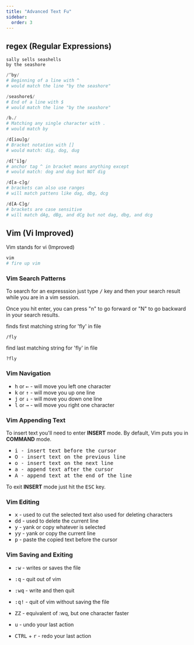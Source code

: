 ```yaml
---
title: "Advanced Text Fu"
sidebar:
  order: 3
---
```


## regex (Regular Expressions)

```
sally sells seashells
by the seashore
```

```py
/^by/
# Beginning of a line with ^
# would match the line "by the seashore"
```

```py
/seashore$/
# End of a line with $
# would match the line "by the seashore"
```

```py
/b./
# Matching any single character with .
# would match by
```

```py
/d[iou]g/
# Bracket notation with []
# would match: dig, dog, dug

/d[^i]g/
# anchor tag ^ in bracket means anything except
# would match: dog and dug but NOT dig

/d[a-c]g/
# brackets can also use ranges
# will match pattens like dag, dbg, dcg

/d[A-C]g/
# brackets are case sensitive
# will match dAg, dBg, and dCg but not dag, dbg, and dcg
```

## Vim (Vi Improved)

Vim stands for vi (Improved)

```bash
vim
# fire up vim
```

### Vim Search Patterns

To search for an expresssion just type <kbd>/</kbd> key and then your search result while you are in a vim session.

Once you hit enter, you can press "n" to go forward or "N" to go backward in your search results.

finds first matching string for 'fly' in file

```
/fly
```

find last matching string for 'fly' in file

```
?fly
```

### Vim Navigation

- <kbd>h</kbd> or <kbd>←</kbd> - will move you left one character
- <kbd>k</kbd> or <kbd>↑</kbd> - will move you up one line
- <kbd>j</kbd> or <kbd>↓</kbd> - will move you down one line
- <kbd>l</kbd> or <kbd>→</kbd> - will move you right one character

### Vim Appending Text

To insert text you'll need to enter **INSERT** mode. By default, Vim puts you in **COMMAND** mode.

- <kbd>i<kbd> - insert text before the cursor
- <kbd>O<kbd> - insert text on the previous line
- <kbd>o<kbd> - insert text on the next line
- <kbd>a<kbd> - append text after the cursor
- <kbd>A<kbd> - append text at the end of the line

To exit **INSERT** mode just hit the <kbd>ESC</kbd> key.

### Vim Editing

- <kbd>x</kbd> - used to cut the selected text also used for deleting characters
- <kbd>dd</kbd> - used to delete the current line
- <kbd>y</kbd> - yank or copy whatever is selected
- <kbd>yy</kbd> - yank or copy the current line
- <kbd>p</kbd> - paste the copied text before the cursor

### Vim Saving and Exiting

- <kbd>:w</kbd> - writes or saves the file
- <kbd>:q</kbd> - quit out of vim
- <kbd>:wq</kbd> - write and then quit
- <kbd>:q!</kbd> - quit of vim without saving the file
- <kbd>ZZ</kbd> - equivalent of :wq, but one character faster

- <kbd>u</kbd> - undo your last action
- <kbd>CTRL</kbd> + <kbd>r</kbd> - redo your last action
